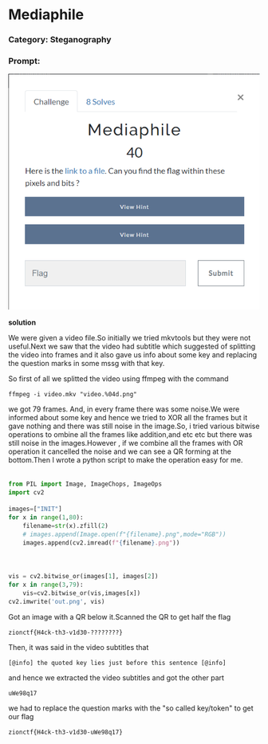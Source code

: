 # Mediaphile
### Category: Steganography

### Prompt:
![](images/m1.png)

**solution**

We were given a video file.So initially we tried mkvtools but they were not useful.Next 
we saw that  the video had subtitle which suggested of splitting the video into frames
and it also gave us info about some key and replacing the question marks in some mssg with that key.

So first of all we splitted the video using ffmpeg with the command
```
ffmpeg -i video.mkv "video.%04d.png"
```

we got 79 frames. And, in every frame there was some noise.We were informed about some key and hence we tried to XOR all the frames but it gave nothing and there was still noise in the image.So, i tried various bitwise operations to ombine all the frames like addition,and etc etc but there was still noise in the images.However , if we combine all the frames with OR operation it cancelled the noise and we can see a QR forming at the bottom.Then I wrote a python script to make the operation easy for me.

```python

from PIL import Image, ImageChops, ImageOps
import cv2

images=["INIT"]
for x in range(1,80):
    filename=str(x).zfill(2)
    # images.append(Image.open(f"{filename}.png",mode="RGB"))
    images.append(cv2.imread(f"{filename}.png"))



vis = cv2.bitwise_or(images[1], images[2])
for x in range(3,79):
    vis=cv2.bitwise_or(vis,images[x])
cv2.imwrite('out.png', vis)
```


Got an image with a QR below it.Scanned the QR to get half the flag
```
zionctf{H4ck-th3-v1d30-????????}
```
Then, it was said in the video subtitles that
```
[@info] the quoted key lies just before this sentence [@info]
```
and hence we extracted the video subtitles and got the other part
```
uWe98q17
```

we had to replace the question marks with the "so called key/token" to get our flag

```
zionctf{H4ck-th3-v1d30-uWe98q17}
```
